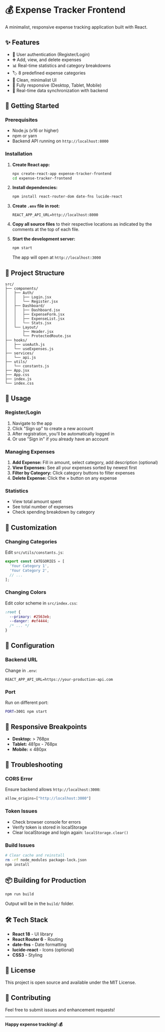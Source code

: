 # 💰 Expense Tracker Frontend

A minimalist, responsive expense tracking application built with React.

## ✨ Features

- 🔐 User authentication (Register/Login)
- ➕ Add, view, and delete expenses
- 📊 Real-time statistics and category breakdowns
- 🏷️ 8 predefined expense categories
- 🎨 Clean, minimalist UI
- 📱 Fully responsive (Desktop, Tablet, Mobile)
- 🔄 Real-time data synchronization with backend

## 🚀 Getting Started

### Prerequisites

- Node.js (v16 or higher)
- npm or yarn
- Backend API running on `http://localhost:8000`

### Installation

1. **Create React app:**
   ```bash
   npx create-react-app expense-tracker-frontend
   cd expense-tracker-frontend
   ```

2. **Install dependencies:**
   ```bash
   npm install react-router-dom date-fns lucide-react
   ```

3. **Create `.env` file in root:**
   ```env
   REACT_APP_API_URL=http://localhost:8000
   ```

4. **Copy all source files** to their respective locations as indicated by the comments at the top of each file.

5. **Start the development server:**
   ```bash
   npm start
   ```

   The app will open at `http://localhost:3000`

## 📁 Project Structure

```
src/
├── components/
│   ├── Auth/
│   │   ├── Login.jsx
│   │   └── Register.jsx
│   ├── Dashboard/
│   │   ├── Dashboard.jsx
│   │   ├── ExpenseForm.jsx
│   │   ├── ExpenseList.jsx
│   │   └── Stats.jsx
│   └── Layout/
│       ├── Header.jsx
│       └── ProtectedRoute.jsx
├── hooks/
│   ├── useAuth.js
│   └── useExpenses.js
├── services/
│   └── api.js
├── utils/
│   └── constants.js
├── App.jsx
├── App.css
├── index.js
└── index.css
```

## 🎯 Usage

### Register/Login
1. Navigate to the app
2. Click "Sign up" to create a new account
3. After registration, you'll be automatically logged in
4. Or use "Sign in" if you already have an account

### Managing Expenses
1. **Add Expense:** Fill in amount, select category, add description (optional)
2. **View Expenses:** See all your expenses sorted by newest first
3. **Filter by Category:** Click category buttons to filter expenses
4. **Delete Expense:** Click the × button on any expense

### Statistics
- View total amount spent
- See total number of expenses
- Check spending breakdown by category

## 🎨 Customization

### Changing Categories
Edit `src/utils/constants.js`:
```javascript
export const CATEGORIES = [
  'Your Category 1',
  'Your Category 2',
  // ...
];
```

### Changing Colors
Edit color scheme in `src/index.css`:
```css
:root {
  --primary: #2563eb;
  --danger: #ef4444;
  /* ... */
}
```

## 🔧 Configuration

### Backend URL
Change in `.env`:
```env
REACT_APP_API_URL=https://your-production-api.com
```

### Port
Run on different port:
```bash
PORT=3001 npm start
```

## 📱 Responsive Breakpoints

- **Desktop:** > 768px
- **Tablet:** 481px - 768px
- **Mobile:** ≤ 480px

## 🐛 Troubleshooting

### CORS Error
Ensure backend allows `http://localhost:3000`:
```python
allow_origins=["http://localhost:3000"]
```

### Token Issues
- Check browser console for errors
- Verify token is stored in localStorage
- Clear localStorage and login again: `localStorage.clear()`

### Build Issues
```bash
# Clear cache and reinstall
rm -rf node_modules package-lock.json
npm install
```

## 📦 Building for Production

```bash
npm run build
```

Output will be in the `build/` folder.

## 🛠️ Tech Stack

- **React 18** - UI library
- **React Router 6** - Routing
- **date-fns** - Date formatting
- **lucide-react** - Icons (optional)
- **CSS3** - Styling

## 📄 License

This project is open source and available under the MIT License.

## 🤝 Contributing

Feel free to submit issues and enhancement requests!

---

**Happy expense tracking! 💰**